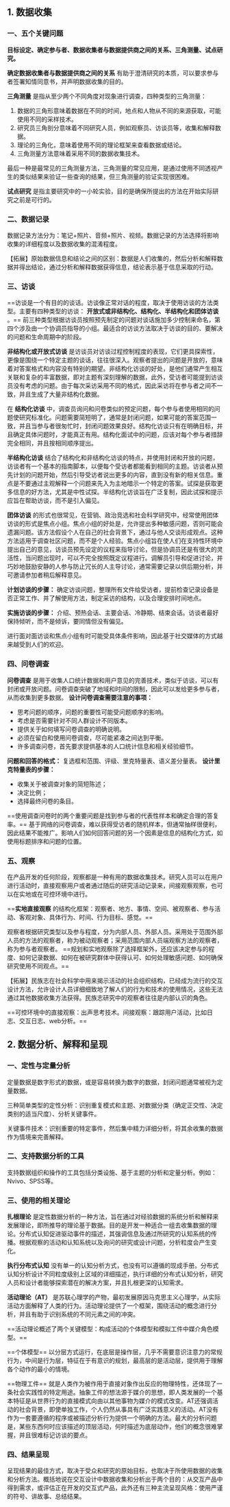 ## 1. 数据收集

### 一、五个关键问题
**目标设定、确定参与者、数据收集者与数据提供商之间的关系、三角测量、试点研究。**

**确定数据收集者与数据提供商之间的关系** 有助于澄清研究的本质，可以要求参与者签署知情同意书，并声明数据收集的目的。

**三角测量** 是指从至少两个不同角度对现象进行调查，四种类型的三角测量：
1. 数据的三角形意味着数据在不同的时间，地点和人物从不同的来源获取，可能使用不同的采样技术。
2. 研究员三角剖分意味着不同研究人员，例如观察员、访谈员等，收集和解释数据。
3. 理论的三角化，意味着使用不同的理论框架来查看数据或结论。
4. 三角测量方法意味着采用不同的数据收集技术。

最后一种是最常见的三角测量方法，三角测量的常见应用，是通过使用不同透视产生的类似结果来验证一些查询的结果，但三角测量的验证实现很困难。

**试点研究** 是指主要研究中的一小轮实验，目的是确保所提出的方法在开始实际研究之前是可行的。

### 二、数据记录
数据记录方法分为：笔记+照片、音频+照片、视频。数据记录的方法选择将影响收集的详细程度以及数据收集的混淆程度。

【拓展】原始数据信息和结论之间的区别：数据是人们收集的，然后分析和解释数据并得出结论，通过分析和解释数据获得信息，结论表示基于信息采取的行动。

### 三、访谈
==访谈是一个有目的的谈话。访谈像正常对话的程度，取决于使用访谈的方法类型。主要有四种类型的访谈： **开放式或非结构化、结构化、半结构化和团体访谈** 。== 前三种类型根据访谈员按照预先制定的问题对谈话施加多少控制来命名，第四个涉及由一个协调员指导的小组。最适合的访谈方法取决于访谈的目的、要解决的问题和生命周期中的阶段。

**非结构化或开放式访谈** 是访谈员对访谈过程控制程度的表现，它们更具探索性，更像是围绕一个特定主题的谈话，往往很深入。观察者提出的问题是开放的，意味着对答案格式和内容没有特别的期望。非结构化访谈的好处，是他们通常产生相互关联和复杂的丰富数据，即对主题有深刻理解的数据，此外，受访者可能提到访谈员没有考虑的问题。由于每次采访采用不同的格式，因此采访将在参与者之间不一致，并且生成了大量非结构化数据。

在 **结构化访谈** 中，调查员询问和问卷类似的预定问题，每个参与者使用相同的问题使研究标准化。问题需要简短明了，通常是封闭问题，如果可能的答案范围一致，并且当参与者很匆忙时，封闭问题效果良好。结构化访谈只有在明确目标，并且确定具体问题时，才能真正有用。结构化面试中的问题，应该对每个参与者措辞完全相同，并且按相同顺序提出。

**半结构化访谈** 结合了结构化和非结构化访谈的特点，并使用封闭和开放的问题，访谈者有一个基本的指南脚本，以便每个受访者都能看到相同的主题。访谈者从预先计划的问题开始，然后引导受访者说出更多的内容，直到没有新的相关信息。重点是不要通过主观解释一个问题来先入为主地暗示一个特定的答案。试探是获取更多信息的好方法，尤其是中性试探。半结构化访谈旨在广泛复制，因此试探和提示应旨在帮助访谈，而不是引入偏见。

**团体访谈** 的形式也很常见，在营销、政治竞选和社会科学研究中，经常使用团体访谈的形式是焦点小组。焦点小组的好处是，允许提出多种敏感问题，否则可能会遗漏问题。该方法假设个人在自己的社会背景下，通过与他人交谈形成观点。这种方法适用于调查社区问题，而不是个人经验。焦点小组旨在使人们在支持性环境中提出自己的意见，访谈员预先设定的议程来指导讨论，但是协调员还是有很大的灵活性，当问题出现时，可以不完全按照既定议程进行。调解员引导和促进讨论，并巧妙地鼓励安静的人参与防止冗长的人主导讨论，通常需要记录以供后期分析，并可邀请参加者稍后解释意见。

**计划访谈的步骤：** 确定访谈问题，整理所有文件给受访者，提前检查记录设备是否正常工作、并了解使用方法，制定采访的结构，以及合理安排时间地点。

**实施访谈的步骤：** 介绍、预热会话、主要会话、冷静期、结束会话。访谈者最好保持倾听，而不是倾诉，要同情但没有偏见。

进行面对面访谈和焦点小组有时可能受具体条件影响，因此基于社交媒体的方式越来越受到人们的欢迎。

### 四、问卷调查
**问卷调查** 是用于收集人口统计数据和用户意见的完善技术，类似于访谈，可以有封闭或开放问题。问卷调查突破了地域和时间的限制，因此可以发给更多参与者，从而收集到更多数据。 **设计问卷调查需要注意的事项：**
- 思考问题的顺序，问题的重要性可能受问题顺序的影响。
- 考虑是否需要针对不同人群设计不同版本。
- 提供关于如何填写问卷调查的明确说明。
- 必须在留白和使用问卷调查，尽可能紧凑之间达到平衡。
- 许多调查问卷，首先要求提供基本的人口统计信息和相关经验细节。

**问题和回答的格式：** 复选框和范围、评级、里克特量表、语义差分量表。 **设计里克特量表的步骤：**
- 收集关于被调查对象的简短陈述；
- 决定比例；
- 选择最终问卷的条目。

==使用调查问卷时的两个重要问题是找到参与者的代表性样本和确定合理的答复率。== 基于网络的问卷调查，难以获得受访者的随机样本，但通常抽样很便利，因此结果不能推广。影响人们如何回答问题的另一个因素是信息的结构化方式，如使用标题排序和问题的位置。

### 五、观察
在产品开发的任何阶段，观察都是一种有用的数据收集技术。研究人员可以在用户进行活动时，直接观察用户或者通过随后的研究活动记录来，间接观察观察，也可以在实地或在可控环境中进行。

==**实地直接观察** 的结构化框架：观察者、地方、事情、空间、被观察者、参与活动、客观对象、具体行为、时间、行为目标、感觉。==

观察者根据研究类型以及参与程度，分为内部人员、外部人员。采用处于范围外部人员的方法的观察者，称为被动观察者；采用范围内部人员端观察方法的观察者，称为参与者观察者。 ==规划和实地观察除了选择框架外，还应该决定参与的程度、如何记录数据、如何在被研究群体中获得认可、如何处理敏感问题、如何确保研究使用不同观点。==

【拓展】民族志在社会科学中用来揭示活动的社会组织结构，已经成为流行的交互设计方法，允许设计人员详细细致地了解人们的行为和技术的使用情况，这些无法通过其他数据收集方法获得。民族志研究中的观察者往往是内部认识的角色。

==可控环境中的直接观察：出声思考技术。间接观察：跟踪用户活动，比如日志、交互日志、web分析。==


## 2. 数据分析、解释和呈现

### 一、定性与定量分析
定量数据是数字形式的数据，或是容易转换为数字的数据，封闭问题通常被视为定量数据。

三种简单类型的定性分析：识别重复模式和主题、对数据分类（确定正交性、决定类别的适当尺度）、分析关键事件。

关键事件技术：识别重要的特定事件，然后集中精力详细分析，将其余收集的数据作为情境来完善解释。

### 二、支持数据分析的工具
支持数据组织和操作的工具包括分类设施、基于主题的分析和定量分析。例如：Nvivo、SPSS等。

### 三、使用的相关理论
**扎根理论** 是定性数据分析的一种方法，旨在通过对经验数据的系统分析和解释来发展理论，即所推导的理论基于数据。目的是开发一种适合一组去收集数据的理论。分布式认知促进驱动事件的描述，其强调信息及通过所研究的认知系统的传播。根据观察的活动和认知系统以及询问的研究或设计问题，分析粒度会产生变化。

**执行分布式认知** 没有单一的认知分析方式，也没有可以遵循的现成手册。分布式认知分析设计不同粒度级别上区域的详细描述，执行详细的分布式认知分析，研究人员和设计者能够探索潜在的解决方案，并且扎根更深的认知需求。

**活动理论（AT）** 是苏联心理学的产物，最初发展原因马克思主义心理学，从实际活动方面解释了人类的行为。活动理论提供了一个框架，围绕活动的概念进行分析，并且有助于识别系统的不同元素之间的冲突。

==活动理论概述了两个关键模型：构成活动的个体模型和模拟工件中媒介角色模型。==

==个体模型== 以分层方式运行，在底层是操作层，几乎不需要意识注意力的常规行为，中间是行为层，特征在于有意识的规划，最高层的是活动层，提供用于理解各个动作的最小的情境。

==物理工件== 就是人类作为被作用于直接对象作出反应的物理特性，还体现了一条社会实践性的特定用途。抽象工件的想法源于媒介的思想，即人类发展的一个基本特征是从世界行为的直接模式向由以其他事物为媒介的模式改变。AT还强调活动的社会背景，即使单独工作，个人仍然从事具有广泛实践意义的活动。AT没有作为一套要遵循的程序或被描述分析行为提供一个明确的方法。最大的分析问题是，某些东西何时应该描述的顶层活动，何时描述为底层动作，他们的概念很难掌握，并且很难标记访谈的要点。

### 四、结果呈现
呈现结果的最佳方式，取决于受众和研究的原始目标，也取决于所使用数据的收集和分析方法。概括地说在交互设计中数据收集和分析出于两个目的：从交互产品中得到需求，或评估正在开发的交互式产品，此外还有三种主流呈现风格：使用严谨的符号、讲故事、总结结果。
